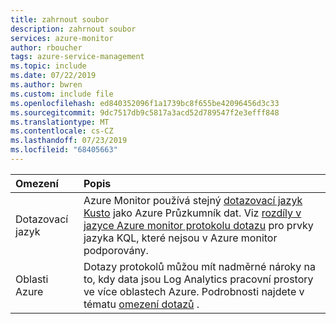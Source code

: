 ```yaml
---
title: zahrnout soubor
description: zahrnout soubor
services: azure-monitor
author: rboucher
tags: azure-service-management
ms.topic: include
ms.date: 07/22/2019
ms.author: bwren
ms.custom: include file
ms.openlocfilehash: ed840352096f1a1739bc8f655be42096456d3c33
ms.sourcegitcommit: 9dc7517db9c5817a3acd52d789547f2e3efff848
ms.translationtype: MT
ms.contentlocale: cs-CZ
ms.lasthandoff: 07/23/2019
ms.locfileid: "68405663"
---
```

| Omezení | Popis |
|:---|:---|
| Dotazovací jazyk | Azure Monitor používá stejný [dotazovací jazyk Kusto](/azure/kusto/query/) jako Azure Průzkumník dat. Viz [rozdíly v jazyce Azure monitor protokolu dotazu](../articles/azure-monitor/log-query/data-explorer-difference.md) pro prvky jazyka KQL, které nejsou v Azure monitor podporovány. |
| Oblasti Azure | Dotazy protokolů můžou mít nadměrné nároky na to, kdy data jsou Log Analytics pracovní prostory ve více oblastech Azure. Podrobnosti najdete v tématu [omezení dotazů](../articles/azure-monitor/log-query/scope.md#query-limits) . |
